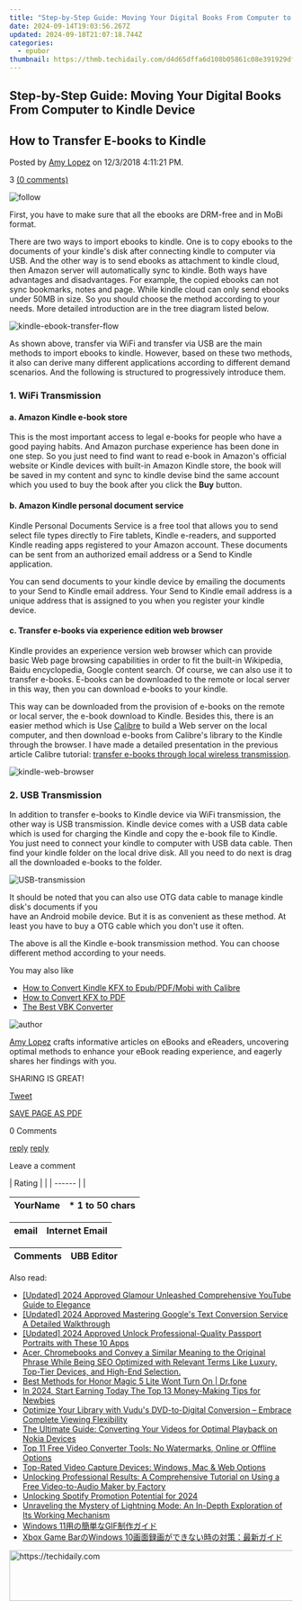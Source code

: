 ```yaml
---
title: "Step-by-Step Guide: Moving Your Digital Books From Computer to Kindle Device"
date: 2024-09-14T19:03:56.267Z
updated: 2024-09-18T21:07:18.744Z
categories:
  - epubor
thumbnail: https://thmb.techidaily.com/d4d65dffa6d108b05861c08e391929dff0db7f6ebc3e8d7f9915a07380165e20.jpg
---
```


## Step-by-Step Guide: Moving Your Digital Books From Computer to Kindle Device

## How to Transfer E-books to Kindle

Posted by [Amy Lopez](https://shorturl.at/bmsEO) on 12/3/2018 4:11:21 PM.

3 [(0 comments)](http://www.epubor.com/#comment-area) 

![follow](http://www.epubor.com/images/follow.png)

First, you have to make sure that all the ebooks are DRM-free and in MoBi format.

There are two ways to import ebooks to kindle. One is to copy ebooks to the documents of your kindle's disk after connecting kindle to computer via USB. And the other way is to send ebooks as attachment to kindle cloud, then Amazon server will automatically sync to kindle. Both ways have advantages and disadvantages. For example, the copied ebooks can not sync bookmarks, notes and page. While kindle cloud can only send ebooks under 50MB in size. So you should choose the method according to your needs. More detailed introduction are in the tree diagram listed below.

![kindle-ebook-transfer-flow](http://www.epubor.com/images/uppic/kindle-ebook-transfer-flow.png)

As shown above, transfer via WiFi and transfer via USB are the main methods to import ebooks to kindle. However, based on these two methods, it also can derive many different applications according to different demand scenarios. And the following is structured to progressively introduce them.

### 1\. WiFi Transmission 

#### a. Amazon Kindle e-book store

This is the most important access to legal e-books for people who have a good paying habits. And Amazon purchase experience has been done in one step. So you just need to find want to read e-book in Amazon's official website or Kindle devices with built-in Amazon Kindle store, the book will be saved in my content and sync to kindle devise bind the same account which you used to buy the book after you click the **Buy**  button. 

#### b. Amazon Kindle personal document service

Kindle Personal Documents Service is a free tool that allows you to send select file types directly to Fire tablets, Kindle e-readers, and supported Kindle reading apps registered to your Amazon account. These documents can be sent from an authorized email address or a Send to Kindle application.

You can send documents to your kindle device by emailing the documents to your Send to Kindle email address. Your Send to Kindle email address is a unique address that is assigned to you when you register your kindle device. 

#### c. Transfer e-books via experience edition web browser

Kindle provides an experience version web browser which can provide basic Web page browsing capabilities in order to fit the built-in Wikipedia, Baidu encyclopedia, Google content search. Of course, we can also use it to transfer e-books. E-books can be downloaded to the remote or local server in this way, then you can download e-books to your kindle.

This way can be downloaded from the provision of e-books on the remote or local server, the e-book download to Kindle. Besides this, there is an easier method which is Use [Calibre](https://calibre-ebook.com/download) to build a Web server on the local computer, and then download e-books from Calibre's library to the Kindle through the browser. I have made a detailed presentation in the previous article Calibre tutorial: [transfer e-books through local wireless transmission](https://tools.techidaily.com/epubor/transfer/).

![kindle-web-browser](http://www.epubor.com/images/uppic/kindle-web-browser.jpg)

### 2\. USB Transmission

In addition to transfer e-books to Kindle device via WiFi transmission, the other way is USB transmission. Kindle device comes with a USB data cable which is used for charging the Kindle and copy the e-book file to Kindle. You just need to connect your kindle to computer with USB data cable. Then find your kindle folder on the local drive disk. All you need to do next is drag all the downloaded e-books to the folder. 

![USB-transmission](http://www.epubor.com/images/uppic/USB-transmission.png)

It should be noted that you can also use OTG data cable to manage kindle disk's documents if you   
have an Android mobile device. But it is as convenient as these method. At least you have to buy a OTG cable which you don't use it often. 

The above is all the Kindle e-book transmission method. You can choose different method according to your needs. 

You may also like

* [How to Convert Kindle KFX to Epub/PDF/Mobi with Calibre](https://tools.techidaily.com/epubor/products/)
* [How to Convert KFX to PDF](https://tools.techidaily.com/epubor/products/)
* [The Best VBK Converter](https://tools.techidaily.com/epubor/products/)

![author](http://www.epubor.com/images/uppic/Hillary.png)

[Amy Lopez](https://shorturl.at/bmsEO) crafts informative articles on eBooks and eReaders, uncovering optimal methods to enhance your eBook reading experience, and eagerly shares her findings with you.

SHARING IS GREAT!

[Tweet](https://twitter.com/share) 

[SAVE PAGE AS PDF](https://tools.techidaily.com/epubor/transfer/) 

0 Comments

[reply](https://tools.techidaily.com/epubor/products/) [reply](https://tools.techidaily.com/epubor/products/) 

Leave a comment

| Rating |  |
| ------ |  |

| YourName | \*  1 to 50 chars |
| -------- | ----------------- |

| email | Internet Email |
| ----- | -------------- |

| Comments | UBB Editor |
| -------- | ---------- |

<ins class="adsbygoogle"
     style="display:block"
     data-ad-format="autorelaxed"
     data-ad-client="ca-pub-7571918770474297"
     data-ad-slot="1223367746"></ins>

<ins class="adsbygoogle"
     style="display:block"
     data-ad-client="ca-pub-7571918770474297"
     data-ad-slot="8358498916"
     data-ad-format="auto"
     data-full-width-responsive="true"></ins>

<span class="atpl-alsoreadstyle">Also read:</span>
<div><ul>
<li><a href="https://eaxpv-info.techidaily.com/updated-2024-approved-glamour-unleashed-comprehensive-youtube-guide-to-elegance/"><u>[Updated] 2024 Approved Glamour Unleashed Comprehensive YouTube Guide to Elegance</u></a></li>
<li><a href="https://fox-friendly.techidaily.com/updated-2024-approved-mastering-googles-text-conversion-service-a-detailed-walkthrough/"><u>[Updated] 2024 Approved Mastering Google's Text Conversion Service A Detailed Walkthrough</u></a></li>
<li><a href="https://article-helps.techidaily.com/updated-2024-approved-unlock-professional-quality-passport-portraits-with-these-10-apps/"><u>[Updated] 2024 Approved Unlock Professional-Quality Passport Portraits with These 10 Apps</u></a></li>
<li><a href="https://hardware-updates.techidaily.com/acer-chromebooks-and-convey-a-similar-meaning-to-the-original-phrase-while-being-seo-optimized-with-relevant-terms-like-luxury-top-tier-devices-and-high-end18/"><u>Acer, Chromebooks and Convey a Similar Meaning to the Original Phrase While Being SEO Optimized with Relevant Terms Like Luxury, Top-Tier Devices, and High-End Selection.</u></a></li>
<li><a href="https://howto.techidaily.com/best-methods-for-honor-magic-5-lite-wont-turn-on-drfone-by-drfone-fix-android-problems-fix-android-problems/"><u>Best Methods for Honor Magic 5 Lite Wont Turn On | Dr.fone</u></a></li>
<li><a href="https://fox-http.techidaily.com/in-2024-start-earning-today-the-top-13-money-making-tips-for-newbies/"><u>In 2024, Start Earning Today The Top 13 Money-Making Tips for Newbies</u></a></li>
<li><a href="https://techtrends.techidaily.com/optimize-your-library-with-vudus-dvd-to-digital-conversion-embrace-complete-viewing-flexibility/"><u>Optimize Your Library with Vudu's DVD-to-Digital Conversion – Embrace Complete Viewing Flexibility</u></a></li>
<li><a href="https://discover-bits.techidaily.com/the-ultimate-guide-converting-your-videos-for-optimal-playback-on-nokia-devices/"><u>The Ultimate Guide: Converting Your Videos for Optimal Playback on Nokia Devices</u></a></li>
<li><a href="https://discover-bits.techidaily.com/top-11-free-video-converter-tools-no-watermarks-online-or-offline-options/"><u>Top 11 Free Video Converter Tools: No Watermarks, Online or Offline Options</u></a></li>
<li><a href="https://discover-bits.techidaily.com/top-rated-video-capture-devices-windows-mac-and-web-options/"><u>Top-Rated Video Capture Devices: Windows, Mac & Web Options</u></a></li>
<li><a href="https://discover-bits.techidaily.com/unlocking-professional-results-a-comprehensive-tutorial-on-using-a-free-video-to-audio-maker-by-factory/"><u>Unlocking Professional Results: A Comprehensive Tutorial on Using a Free Video-to-Audio Maker by Factory</u></a></li>
<li><a href="https://some-guidance.techidaily.com/unlocking-spotify-promotion-potential-for-2024/"><u>Unlocking Spotify Promotion Potential for 2024</u></a></li>
<li><a href="https://discover-bits.techidaily.com/unraveling-the-mystery-of-lightning-mode-an-in-depth-exploration-of-its-working-mechanism/"><u>Unraveling the Mystery of Lightning Mode: An In-Depth Exploration of Its Working Mechanism</u></a></li>
<li><a href="https://discover-bits.techidaily.com/windows-11gif/"><u>Windows 11用の簡単なGIF制作ガイド</u></a></li>
<li><a href="https://discover-bits.techidaily.com/xbox-game-barwindows-10/"><u>Xbox Game BarのWindows 10画面録画ができない時の対策：最新ガイド</u></a></li>
</ul></div>

<!-- affiliate ads begin -->
<a href="https://appsumo.8odi.net/c/5597632/2151860/7443" target="_top" id="2151860">
  <img src="//a.impactradius-go.com/display-ad/7443-2151860" border="0" alt="https://techidaily.com" width="728" height="90"/>
</a>
<img height="0" width="0" src="https://appsumo.8odi.net/i/5597632/2151860/7443" style="position:absolute;visibility:hidden;" border="0" />
<!-- affiliate ads end -->

